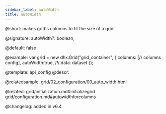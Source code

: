 ```yaml
---
sidebar_label: autoWidth
title: autoWidth
---          
```


@short: makes grid's columns to fit the size of a grid

@signature: autoWidth?: boolean;

@default: false

@example: 
var grid = new dhx.Grid("grid_container", {
    columns: [// columns config],
    autoWidth:true, /*!*/
    data: dataset
});


@template:	api_config
@descr: 

@relatedsample: grid/02_configuration/03_auto_width.html

@related: grid/initialization.md#initializegrid
grid/configuration.md#autowidthforcolumns

@changelog: added in v6.4

